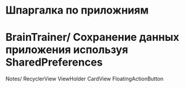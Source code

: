 Шпаргалка по приложниям
===============================


BrainTrainer/
Сохранение данных приложения используя SharedPreferences
==========================================================================================
Notes/
RecyclerView 
ViewHolder
CardView 
FloatingActionButton